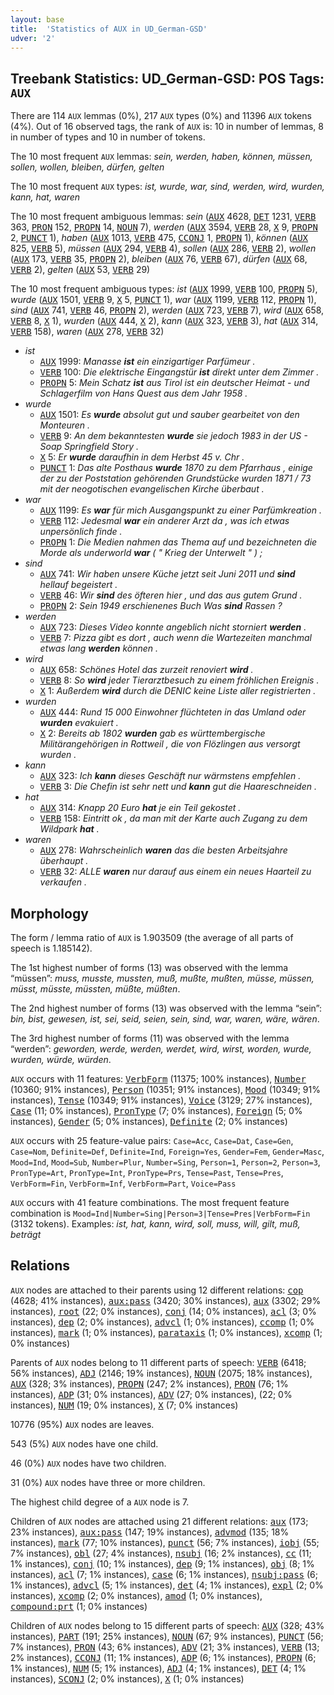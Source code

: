 ```yaml
---
layout: base
title:  'Statistics of AUX in UD_German-GSD'
udver: '2'
---
```


## Treebank Statistics: UD_German-GSD: POS Tags: `AUX`

There are 114 `AUX` lemmas (0%), 217 `AUX` types (0%) and 11396 `AUX` tokens (4%).
Out of 16 observed tags, the rank of `AUX` is: 10 in number of lemmas, 8 in number of types and 10 in number of tokens.

The 10 most frequent `AUX` lemmas: <em>sein, werden, haben, können, müssen, sollen, wollen, bleiben, dürfen, gelten</em>

The 10 most frequent `AUX` types:  <em>ist, wurde, war, sind, werden, wird, wurden, kann, hat, waren</em>

The 10 most frequent ambiguous lemmas: <em>sein</em> (<tt><a href="de_gsd-pos-AUX.html">AUX</a></tt> 4628, <tt><a href="de_gsd-pos-DET.html">DET</a></tt> 1231, <tt><a href="de_gsd-pos-VERB.html">VERB</a></tt> 363, <tt><a href="de_gsd-pos-PRON.html">PRON</a></tt> 152, <tt><a href="de_gsd-pos-PROPN.html">PROPN</a></tt> 14, <tt><a href="de_gsd-pos-NOUN.html">NOUN</a></tt> 7), <em>werden</em> (<tt><a href="de_gsd-pos-AUX.html">AUX</a></tt> 3594, <tt><a href="de_gsd-pos-VERB.html">VERB</a></tt> 28, <tt><a href="de_gsd-pos-X.html">X</a></tt> 9, <tt><a href="de_gsd-pos-PROPN.html">PROPN</a></tt> 2, <tt><a href="de_gsd-pos-PUNCT.html">PUNCT</a></tt> 1), <em>haben</em> (<tt><a href="de_gsd-pos-AUX.html">AUX</a></tt> 1013, <tt><a href="de_gsd-pos-VERB.html">VERB</a></tt> 475, <tt><a href="de_gsd-pos-CCONJ.html">CCONJ</a></tt> 1, <tt><a href="de_gsd-pos-PROPN.html">PROPN</a></tt> 1), <em>können</em> (<tt><a href="de_gsd-pos-AUX.html">AUX</a></tt> 825, <tt><a href="de_gsd-pos-VERB.html">VERB</a></tt> 5), <em>müssen</em> (<tt><a href="de_gsd-pos-AUX.html">AUX</a></tt> 294, <tt><a href="de_gsd-pos-VERB.html">VERB</a></tt> 4), <em>sollen</em> (<tt><a href="de_gsd-pos-AUX.html">AUX</a></tt> 286, <tt><a href="de_gsd-pos-VERB.html">VERB</a></tt> 2), <em>wollen</em> (<tt><a href="de_gsd-pos-AUX.html">AUX</a></tt> 173, <tt><a href="de_gsd-pos-VERB.html">VERB</a></tt> 35, <tt><a href="de_gsd-pos-PROPN.html">PROPN</a></tt> 2), <em>bleiben</em> (<tt><a href="de_gsd-pos-AUX.html">AUX</a></tt> 76, <tt><a href="de_gsd-pos-VERB.html">VERB</a></tt> 67), <em>dürfen</em> (<tt><a href="de_gsd-pos-AUX.html">AUX</a></tt> 68, <tt><a href="de_gsd-pos-VERB.html">VERB</a></tt> 2), <em>gelten</em> (<tt><a href="de_gsd-pos-AUX.html">AUX</a></tt> 53, <tt><a href="de_gsd-pos-VERB.html">VERB</a></tt> 29)

The 10 most frequent ambiguous types:  <em>ist</em> (<tt><a href="de_gsd-pos-AUX.html">AUX</a></tt> 1999, <tt><a href="de_gsd-pos-VERB.html">VERB</a></tt> 100, <tt><a href="de_gsd-pos-PROPN.html">PROPN</a></tt> 5), <em>wurde</em> (<tt><a href="de_gsd-pos-AUX.html">AUX</a></tt> 1501, <tt><a href="de_gsd-pos-VERB.html">VERB</a></tt> 9, <tt><a href="de_gsd-pos-X.html">X</a></tt> 5, <tt><a href="de_gsd-pos-PUNCT.html">PUNCT</a></tt> 1), <em>war</em> (<tt><a href="de_gsd-pos-AUX.html">AUX</a></tt> 1199, <tt><a href="de_gsd-pos-VERB.html">VERB</a></tt> 112, <tt><a href="de_gsd-pos-PROPN.html">PROPN</a></tt> 1), <em>sind</em> (<tt><a href="de_gsd-pos-AUX.html">AUX</a></tt> 741, <tt><a href="de_gsd-pos-VERB.html">VERB</a></tt> 46, <tt><a href="de_gsd-pos-PROPN.html">PROPN</a></tt> 2), <em>werden</em> (<tt><a href="de_gsd-pos-AUX.html">AUX</a></tt> 723, <tt><a href="de_gsd-pos-VERB.html">VERB</a></tt> 7), <em>wird</em> (<tt><a href="de_gsd-pos-AUX.html">AUX</a></tt> 658, <tt><a href="de_gsd-pos-VERB.html">VERB</a></tt> 8, <tt><a href="de_gsd-pos-X.html">X</a></tt> 1), <em>wurden</em> (<tt><a href="de_gsd-pos-AUX.html">AUX</a></tt> 444, <tt><a href="de_gsd-pos-X.html">X</a></tt> 2), <em>kann</em> (<tt><a href="de_gsd-pos-AUX.html">AUX</a></tt> 323, <tt><a href="de_gsd-pos-VERB.html">VERB</a></tt> 3), <em>hat</em> (<tt><a href="de_gsd-pos-AUX.html">AUX</a></tt> 314, <tt><a href="de_gsd-pos-VERB.html">VERB</a></tt> 158), <em>waren</em> (<tt><a href="de_gsd-pos-AUX.html">AUX</a></tt> 278, <tt><a href="de_gsd-pos-VERB.html">VERB</a></tt> 32)


* <em>ist</em>
  * <tt><a href="de_gsd-pos-AUX.html">AUX</a></tt> 1999: <em>Manasse <b>ist</b> ein einzigartiger Parfümeur .</em>
  * <tt><a href="de_gsd-pos-VERB.html">VERB</a></tt> 100: <em>Die elektrische Eingangstür <b>ist</b> direkt unter dem Zimmer .</em>
  * <tt><a href="de_gsd-pos-PROPN.html">PROPN</a></tt> 5: <em>Mein Schatz <b>ist</b> aus Tirol ist ein deutscher Heimat - und Schlagerfilm von Hans Quest aus dem Jahr 1958 .</em>
* <em>wurde</em>
  * <tt><a href="de_gsd-pos-AUX.html">AUX</a></tt> 1501: <em>Es <b>wurde</b> absolut gut und sauber gearbeitet von den Monteuren .</em>
  * <tt><a href="de_gsd-pos-VERB.html">VERB</a></tt> 9: <em>An dem bekanntesten <b>wurde</b> sie jedoch 1983 in der US - Soap Springfield Story .</em>
  * <tt><a href="de_gsd-pos-X.html">X</a></tt> 5: <em>Er <b>wurde</b> daraufhin in dem Herbst 45 v. Chr .</em>
  * <tt><a href="de_gsd-pos-PUNCT.html">PUNCT</a></tt> 1: <em>Das alte Posthaus <b>wurde</b> 1870 zu dem Pfarrhaus , einige der zu der Poststation gehörenden Grundstücke wurden 1871 / 73 mit der neogotischen evangelischen Kirche überbaut .</em>
* <em>war</em>
  * <tt><a href="de_gsd-pos-AUX.html">AUX</a></tt> 1199: <em>Es <b>war</b> für mich Ausgangspunkt zu einer Parfümkreation .</em>
  * <tt><a href="de_gsd-pos-VERB.html">VERB</a></tt> 112: <em>Jedesmal <b>war</b> ein anderer Arzt da , was ich etwas unpersönlich finde .</em>
  * <tt><a href="de_gsd-pos-PROPN.html">PROPN</a></tt> 1: <em>Die Medien nahmen das Thema auf und bezeichneten die Morde als underworld <b>war</b> ( " Krieg der Unterwelt " ) ;</em>
* <em>sind</em>
  * <tt><a href="de_gsd-pos-AUX.html">AUX</a></tt> 741: <em>Wir haben unsere Küche jetzt seit Juni 2011 und <b>sind</b> hellauf begeistert .</em>
  * <tt><a href="de_gsd-pos-VERB.html">VERB</a></tt> 46: <em>Wir <b>sind</b> des öfteren hier , und das aus gutem Grund .</em>
  * <tt><a href="de_gsd-pos-PROPN.html">PROPN</a></tt> 2: <em>Sein 1949 erschienenes Buch Was <b>sind</b> Rassen ?</em>
* <em>werden</em>
  * <tt><a href="de_gsd-pos-AUX.html">AUX</a></tt> 723: <em>Dieses Video konnte angeblich nicht storniert <b>werden</b> .</em>
  * <tt><a href="de_gsd-pos-VERB.html">VERB</a></tt> 7: <em>Pizza gibt es dort , auch wenn die Wartezeiten manchmal etwas lang <b>werden</b> können .</em>
* <em>wird</em>
  * <tt><a href="de_gsd-pos-AUX.html">AUX</a></tt> 658: <em>Schönes Hotel das zurzeit renoviert <b>wird</b> .</em>
  * <tt><a href="de_gsd-pos-VERB.html">VERB</a></tt> 8: <em>So <b>wird</b> jeder Tierarztbesuch zu einem fröhlichen Ereignis .</em>
  * <tt><a href="de_gsd-pos-X.html">X</a></tt> 1: <em>Außerdem <b>wird</b> durch die DENIC keine Liste aller registrierten .</em>
* <em>wurden</em>
  * <tt><a href="de_gsd-pos-AUX.html">AUX</a></tt> 444: <em>Rund 15 000 Einwohner flüchteten in das Umland oder <b>wurden</b> evakuiert .</em>
  * <tt><a href="de_gsd-pos-X.html">X</a></tt> 2: <em>Bereits ab 1802 <b>wurden</b> gab es württembergische Militärangehörigen in Rottweil , die von Flözlingen aus versorgt wurden .</em>
* <em>kann</em>
  * <tt><a href="de_gsd-pos-AUX.html">AUX</a></tt> 323: <em>Ich <b>kann</b> dieses Geschäft nur wärmstens empfehlen .</em>
  * <tt><a href="de_gsd-pos-VERB.html">VERB</a></tt> 3: <em>Die Chefin ist sehr nett und <b>kann</b> gut die Haareschneiden .</em>
* <em>hat</em>
  * <tt><a href="de_gsd-pos-AUX.html">AUX</a></tt> 314: <em>Knapp 20 Euro <b>hat</b> je ein Teil gekostet .</em>
  * <tt><a href="de_gsd-pos-VERB.html">VERB</a></tt> 158: <em>Eintritt ok , da man mit der Karte auch Zugang zu dem Wildpark <b>hat</b> .</em>
* <em>waren</em>
  * <tt><a href="de_gsd-pos-AUX.html">AUX</a></tt> 278: <em>Wahrscheinlich <b>waren</b> das die besten Arbeitsjahre überhaupt .</em>
  * <tt><a href="de_gsd-pos-VERB.html">VERB</a></tt> 32: <em>ALLE <b>waren</b> nur darauf aus einem ein neues Haarteil zu verkaufen .</em>

## Morphology

The form / lemma ratio of `AUX` is 1.903509 (the average of all parts of speech is 1.185142).

The 1st highest number of forms (13) was observed with the lemma “müssen”: <em>muss, musste, mussten, muß, mußte, mußten, müsse, müssen, müsst, müsste, müssten, müßte, müßten</em>.

The 2nd highest number of forms (13) was observed with the lemma “sein”: <em>bin, bist, gewesen, ist, sei, seid, seien, sein, sind, war, waren, wäre, wären</em>.

The 3rd highest number of forms (11) was observed with the lemma “werden”: <em>geworden, werde, werden, werdet, wird, wirst, worden, wurde, wurden, würde, würden</em>.

`AUX` occurs with 11 features: <tt><a href="de_gsd-feat-VerbForm.html">VerbForm</a></tt> (11375; 100% instances), <tt><a href="de_gsd-feat-Number.html">Number</a></tt> (10360; 91% instances), <tt><a href="de_gsd-feat-Person.html">Person</a></tt> (10351; 91% instances), <tt><a href="de_gsd-feat-Mood.html">Mood</a></tt> (10349; 91% instances), <tt><a href="de_gsd-feat-Tense.html">Tense</a></tt> (10349; 91% instances), <tt><a href="de_gsd-feat-Voice.html">Voice</a></tt> (3129; 27% instances), <tt><a href="de_gsd-feat-Case.html">Case</a></tt> (11; 0% instances), <tt><a href="de_gsd-feat-PronType.html">PronType</a></tt> (7; 0% instances), <tt><a href="de_gsd-feat-Foreign.html">Foreign</a></tt> (5; 0% instances), <tt><a href="de_gsd-feat-Gender.html">Gender</a></tt> (5; 0% instances), <tt><a href="de_gsd-feat-Definite.html">Definite</a></tt> (2; 0% instances)

`AUX` occurs with 25 feature-value pairs: `Case=Acc`, `Case=Dat`, `Case=Gen`, `Case=Nom`, `Definite=Def`, `Definite=Ind`, `Foreign=Yes`, `Gender=Fem`, `Gender=Masc`, `Mood=Ind`, `Mood=Sub`, `Number=Plur`, `Number=Sing`, `Person=1`, `Person=2`, `Person=3`, `PronType=Art`, `PronType=Int`, `PronType=Prs`, `Tense=Past`, `Tense=Pres`, `VerbForm=Fin`, `VerbForm=Inf`, `VerbForm=Part`, `Voice=Pass`

`AUX` occurs with 41 feature combinations.
The most frequent feature combination is `Mood=Ind|Number=Sing|Person=3|Tense=Pres|VerbForm=Fin` (3132 tokens).
Examples: <em>ist, hat, kann, wird, soll, muss, will, gilt, muß, beträgt</em>


## Relations

`AUX` nodes are attached to their parents using 12 different relations: <tt><a href="de_gsd-dep-cop.html">cop</a></tt> (4628; 41% instances), <tt><a href="de_gsd-dep-aux-pass.html">aux:pass</a></tt> (3420; 30% instances), <tt><a href="de_gsd-dep-aux.html">aux</a></tt> (3302; 29% instances), <tt><a href="de_gsd-dep-root.html">root</a></tt> (22; 0% instances), <tt><a href="de_gsd-dep-conj.html">conj</a></tt> (14; 0% instances), <tt><a href="de_gsd-dep-acl.html">acl</a></tt> (3; 0% instances), <tt><a href="de_gsd-dep-dep.html">dep</a></tt> (2; 0% instances), <tt><a href="de_gsd-dep-advcl.html">advcl</a></tt> (1; 0% instances), <tt><a href="de_gsd-dep-ccomp.html">ccomp</a></tt> (1; 0% instances), <tt><a href="de_gsd-dep-mark.html">mark</a></tt> (1; 0% instances), <tt><a href="de_gsd-dep-parataxis.html">parataxis</a></tt> (1; 0% instances), <tt><a href="de_gsd-dep-xcomp.html">xcomp</a></tt> (1; 0% instances)

Parents of `AUX` nodes belong to 11 different parts of speech: <tt><a href="de_gsd-pos-VERB.html">VERB</a></tt> (6418; 56% instances), <tt><a href="de_gsd-pos-ADJ.html">ADJ</a></tt> (2146; 19% instances), <tt><a href="de_gsd-pos-NOUN.html">NOUN</a></tt> (2075; 18% instances), <tt><a href="de_gsd-pos-AUX.html">AUX</a></tt> (328; 3% instances), <tt><a href="de_gsd-pos-PROPN.html">PROPN</a></tt> (247; 2% instances), <tt><a href="de_gsd-pos-PRON.html">PRON</a></tt> (76; 1% instances), <tt><a href="de_gsd-pos-ADP.html">ADP</a></tt> (31; 0% instances), <tt><a href="de_gsd-pos-ADV.html">ADV</a></tt> (27; 0% instances),  (22; 0% instances), <tt><a href="de_gsd-pos-NUM.html">NUM</a></tt> (19; 0% instances), <tt><a href="de_gsd-pos-X.html">X</a></tt> (7; 0% instances)

10776 (95%) `AUX` nodes are leaves.

543 (5%) `AUX` nodes have one child.

46 (0%) `AUX` nodes have two children.

31 (0%) `AUX` nodes have three or more children.

The highest child degree of a `AUX` node is 7.

Children of `AUX` nodes are attached using 21 different relations: <tt><a href="de_gsd-dep-aux.html">aux</a></tt> (173; 23% instances), <tt><a href="de_gsd-dep-aux-pass.html">aux:pass</a></tt> (147; 19% instances), <tt><a href="de_gsd-dep-advmod.html">advmod</a></tt> (135; 18% instances), <tt><a href="de_gsd-dep-mark.html">mark</a></tt> (77; 10% instances), <tt><a href="de_gsd-dep-punct.html">punct</a></tt> (56; 7% instances), <tt><a href="de_gsd-dep-iobj.html">iobj</a></tt> (55; 7% instances), <tt><a href="de_gsd-dep-obl.html">obl</a></tt> (27; 4% instances), <tt><a href="de_gsd-dep-nsubj.html">nsubj</a></tt> (16; 2% instances), <tt><a href="de_gsd-dep-cc.html">cc</a></tt> (11; 1% instances), <tt><a href="de_gsd-dep-conj.html">conj</a></tt> (10; 1% instances), <tt><a href="de_gsd-dep-dep.html">dep</a></tt> (9; 1% instances), <tt><a href="de_gsd-dep-obj.html">obj</a></tt> (8; 1% instances), <tt><a href="de_gsd-dep-acl.html">acl</a></tt> (7; 1% instances), <tt><a href="de_gsd-dep-case.html">case</a></tt> (6; 1% instances), <tt><a href="de_gsd-dep-nsubj-pass.html">nsubj:pass</a></tt> (6; 1% instances), <tt><a href="de_gsd-dep-advcl.html">advcl</a></tt> (5; 1% instances), <tt><a href="de_gsd-dep-det.html">det</a></tt> (4; 1% instances), <tt><a href="de_gsd-dep-expl.html">expl</a></tt> (2; 0% instances), <tt><a href="de_gsd-dep-xcomp.html">xcomp</a></tt> (2; 0% instances), <tt><a href="de_gsd-dep-amod.html">amod</a></tt> (1; 0% instances), <tt><a href="de_gsd-dep-compound-prt.html">compound:prt</a></tt> (1; 0% instances)

Children of `AUX` nodes belong to 15 different parts of speech: <tt><a href="de_gsd-pos-AUX.html">AUX</a></tt> (328; 43% instances), <tt><a href="de_gsd-pos-PART.html">PART</a></tt> (191; 25% instances), <tt><a href="de_gsd-pos-NOUN.html">NOUN</a></tt> (67; 9% instances), <tt><a href="de_gsd-pos-PUNCT.html">PUNCT</a></tt> (56; 7% instances), <tt><a href="de_gsd-pos-PRON.html">PRON</a></tt> (43; 6% instances), <tt><a href="de_gsd-pos-ADV.html">ADV</a></tt> (21; 3% instances), <tt><a href="de_gsd-pos-VERB.html">VERB</a></tt> (13; 2% instances), <tt><a href="de_gsd-pos-CCONJ.html">CCONJ</a></tt> (11; 1% instances), <tt><a href="de_gsd-pos-ADP.html">ADP</a></tt> (6; 1% instances), <tt><a href="de_gsd-pos-PROPN.html">PROPN</a></tt> (6; 1% instances), <tt><a href="de_gsd-pos-NUM.html">NUM</a></tt> (5; 1% instances), <tt><a href="de_gsd-pos-ADJ.html">ADJ</a></tt> (4; 1% instances), <tt><a href="de_gsd-pos-DET.html">DET</a></tt> (4; 1% instances), <tt><a href="de_gsd-pos-SCONJ.html">SCONJ</a></tt> (2; 0% instances), <tt><a href="de_gsd-pos-X.html">X</a></tt> (1; 0% instances)

